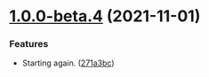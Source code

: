 # [1.0.0-beta.4](https://github.com/yozepi/semantic-release-dotnet/compare/v1.0.0-beta.3...v1.0.0-beta.4) (2021-11-01)


### Features

* Starting again. ([271a3bc](https://github.com/yozepi/semantic-release-dotnet/commit/271a3bc7747b92e4fa83cc7413caa3ef6ba6a34e))
